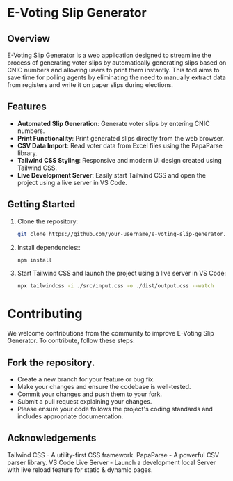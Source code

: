 # E-Voting Slip Generator

## Overview
E-Voting Slip Generator is a web application designed to streamline the process of generating voter slips by automatically generating slips based on CNIC numbers and allowing users to print them instantly. This tool aims to save time for polling agents by eliminating the need to manually extract data from registers and write it on paper slips during elections.

## Features
- **Automated Slip Generation**: Generate voter slips by entering CNIC numbers.
- **Print Functionality**: Print generated slips directly from the web browser.
- **CSV Data Import**: Read voter data from Excel files using the PapaParse library.
- **Tailwind CSS Styling**: Responsive and modern UI design created using Tailwind CSS.
- **Live Development Server**: Easily start Tailwind CSS and open the project using a live server in VS Code.

## Getting Started
1. Clone the repository:
   ```bash
   git clone https://github.com/your-username/e-voting-slip-generator.git

2. Install dependencies::
   ```bash
   npm install
   
3. Start Tailwind CSS and launch the project using a live server in VS Code:
   ```bash
   npx tailwindcss -i ./src/input.css -o ./dist/output.css --watch

# Contributing
  We welcome contributions from the community to improve E-Voting Slip Generator. To contribute, follow these steps:

## Fork the repository.
- Create a new branch for your feature or bug fix.
- Make your changes and ensure the codebase is well-tested.
- Commit your changes and push them to your fork.
- Submit a pull request explaining your changes.
- Please ensure your code follows the project's coding standards and includes appropriate documentation.

## Acknowledgements
Tailwind CSS - A utility-first CSS framework.
PapaParse - A powerful CSV parser library.
VS Code Live Server - Launch a development local Server with live reload feature for static & dynamic pages.
